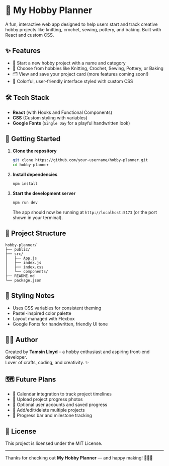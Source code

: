# 🎨 My Hobby Planner

A fun, interactive web app designed to help users start and track creative hobby projects like knitting, crochet, sewing, pottery, and baking. Built with React and custom CSS.

## ✨ Features

- 🎯 Start a new hobby project with a name and category  
- 🧶 Choose from hobbies like Knitting, Crochet, Sewing, Pottery, or Baking  
- 🗂️ View and save your project card (more features coming soon!)  
- 🎨 Colorful, user-friendly interface styled with custom CSS

## 🛠️ Tech Stack

- **React** (with Hooks and Functional Components)  
- **CSS** (Custom styling with variables)  
- **Google Fonts** (`Single Day` for a playful handwritten look)  

## 🚀 Getting Started

1. **Clone the repository**

   ```bash
   git clone https://github.com/your-username/hobby-planner.git
   cd hobby-planner
   ```

2. **Install dependencies**

   ```bash
   npm install
   ```

3. **Start the development server**

   ```bash
   npm run dev
   ```

   The app should now be running at `http://localhost:5173` (or the port shown in your terminal).

## 📁 Project Structure

```
hobby-planner/
├── public/
├── src/
│   ├── App.js
│   ├── index.js
│   ├── index.css
│   └── components/
├── README.md
└── package.json
```

## 🎨 Styling Notes

- Uses CSS variables for consistent theming
- Pastel-inspired color palette
- Layout managed with Flexbox
- Google Fonts for handwritten, friendly UI tone

## 🧑‍💻 Author

Created by **Tamsin Lloyd** – a hobby enthusiast and aspiring front-end developer.  
Lover of crafts, coding, and creativity. ✨

## 🗺️ Future Plans

- 📅 Calendar integration to track project timelines  
- 📸 Upload project progress photos  
- 🔐 Optional user accounts and saved progress  
- 🧩 Add/edit/delete multiple projects  
- 🎯 Progress bar and milestone tracking

## 📄 License

This project is licensed under the MIT License.

---

Thanks for checking out **My Hobby Planner** — and happy making! 🧵🧶🍰
```
